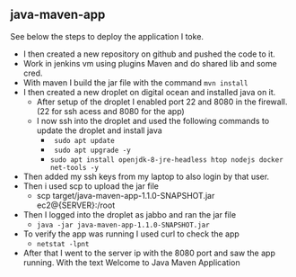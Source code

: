 ## java-maven-app

See below the steps to deploy the application I toke.
- I then created a new repository on github and pushed the code to it.
- Work in jenkins vm using plugins Maven and do shared lib and some cred.
- With maven I build the jar file with the command ```mvn install```
- I then created a new droplet on digital ocean and installed java on it.
    - After setup of the droplet I enabled port 22 and 8080 in the firewall.(22 for ssh acess and 8080 for the app)
    - I now ssh into the droplet and used the following commands to update the droplet and install java
        - ``` sudo apt update```
        - ``` sudo apt upgrade -y```
        - ```sudo apt install openjdk-8-jre-headless htop nodejs docker net-tools -y```
- Then added my ssh keys from my laptop to also login by that user.
- Then i used scp to upload the jar file
    - scp target/java-maven-app-1.1.0-SNAPSHOT.jar ec2@{SERVER}:/root
- Then I logged into the droplet as jabbo and ran the jar file
    - ```java -jar java-maven-app-1.1.0-SNAPSHOT.jar```
- To verify the app was running I used curl to check the app
    - ```netstat -lpnt```
- After that I went to the server ip with the 8080 port and saw the app running. With the text Welcome to Java Maven
  Application